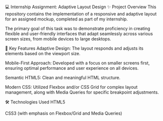 💻 Internship Assignment: Adaptive Layout Design
✨ Project Overview
This repository contains the implementation of a responsive and adaptive layout for an assigned mockup, completed as part of my internship.

The primary goal of this task was to demonstrate proficiency in creating flexible and user-friendly interfaces that adapt seamlessly across various screen sizes, from mobile devices to large desktops.

🚀 Key Features
Adaptive Design: The layout responds and adjusts its elements based on the viewport size.

Mobile-First Approach: Developed with a focus on smaller screens first, ensuring optimal performance and user experience on all devices.

Semantic HTML5: Clean and meaningful HTML structure.

Modern CSS: Utilized Flexbox and/or CSS Grid for complex layout management, along with Media Queries for specific breakpoint adjustments.


🛠️ Technologies Used
HTML5

CSS3 (with emphasis on Flexbox/Grid and Media Queries)



